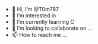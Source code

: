 - 👋 Hi, I’m @T0m787
- 👀 I’m interested in 
- 🌱 I’m currently learning C 
- 💞️ I’m looking to collaborate on ...
- 📫 How to reach me ...

<!---
T0m787/T0m787 is a ✨ special ✨ repository because its `README.md` (this file) appears on your GitHub profile.
You can click the Preview link to take a look at your changes.
--->
